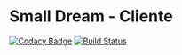 # Small Dream - Cliente

[![Codacy Badge](https://api.codacy.com/project/badge/Grade/595aebc338174857bb1072a77674f86b)](https://app.codacy.com/gh/SmallDreamDev/small-dream-cliente?utm_source=github.com&utm_medium=referral&utm_content=SmallDreamDev/small-dream-cliente&utm_campaign=Badge_Grade_Dashboard)
[![Build Status](https://travis-ci.com/SmallDreamDev/small-dream-cliente.svg?branch=master)](https://travis-ci.com/SmallDreamDev/small-dream-cliente)

